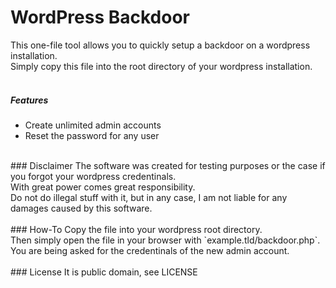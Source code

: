 # WordPress Backdoor
This one-file tool allows you to quickly setup a backdoor on a wordpress installation.<br>
Simply copy this file into the root directory of your wordpress installation.<br>
<br>
##### Features
* Create unlimited admin accounts
* Reset the password for any user
<br>
### Disclaimer
The software was created for testing purposes or the case if you forgot your wordpress credentinals.<br>
With great power comes great responsibility.<br>
Do not do illegal stuff with it, but in any case, I am not liable for any damages caused by this software.<br>
<br>
### How-To
Copy the file into your wordpress root directory.<br>
Then simply open the file in your browser with `example.tld/backdoor.php`.<br>
You are being asked for the credentinals of the new admin account.<br>
<br>
### License
It is public domain, see LICENSE

